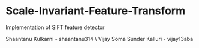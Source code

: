# Scale-Invariant-Feature-Transform
Implementation of SIFT feature detector

Shaantanu Kulkarni - shaantanu314 \\
Vijay Soma Sunder Kalluri - vijay13aba
